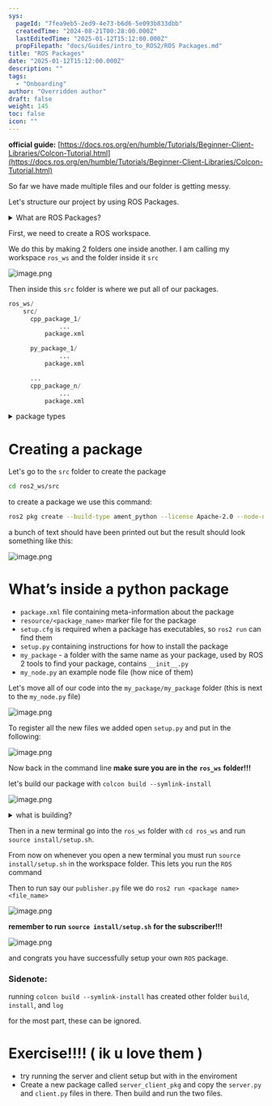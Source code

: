 ```yaml
---
sys:
  pageId: "7fea9eb5-2ed9-4e73-b6d6-5e093b833dbb"
  createdTime: "2024-08-21T00:28:00.000Z"
  lastEditedTime: "2025-01-12T15:12:00.000Z"
  propFilepath: "docs/Guides/intro_to_ROS2/ROS Packages.md"
title: "ROS Packages"
date: "2025-01-12T15:12:00.000Z"
description: ""
tags:
  - "Onboarding"
author: "Overridden author"
draft: false
weight: 145
toc: false
icon: ""
---
```


**official guide:** [https://docs.ros.org/en/humble/Tutorials/Beginner-Client-Libraries/Colcon-Tutorial.html](https://docs.ros.org/en/humble/Tutorials/Beginner-Client-Libraries/Colcon-Tutorial.html)

So far we have made multiple files and our folder is getting messy.

Let's structure our project by using ROS Packages.

<details>

<summary>What are ROS Packages?</summary>

ROS Packages are, as the name implies, packages of code that are highly sharable between ROS developers.

They consist of a folder, `package.xml` file, and source code

```python
      cpp_package_1/
		      ... imagine much code files here ..
          package.xml
```

</details>

First, we need to create a ROS workspace.

We do this by making 2 folders one inside another. I am calling my workspace `ros_ws` and the folder inside it `src`

![image.png](https://prod-files-secure.s3.us-west-2.amazonaws.com/d518164a-d88e-44d1-a4ee-3adb3bd8bce0/70706947-fd18-4537-a67b-e12946812d31/image.png?X-Amz-Algorithm=AWS4-HMAC-SHA256&X-Amz-Content-Sha256=UNSIGNED-PAYLOAD&X-Amz-Credential=ASIAZI2LB466WUN63DNI%2F20250427%2Fus-west-2%2Fs3%2Faws4_request&X-Amz-Date=20250427T140526Z&X-Amz-Expires=3600&X-Amz-Security-Token=IQoJb3JpZ2luX2VjEMP%2F%2F%2F%2F%2F%2F%2F%2F%2F%2FwEaCXVzLXdlc3QtMiJHMEUCIQC6%2FKz1pUz0YHxYtYWCcN7epJiPNd5qiI2NRKqWLNenigIgE89OQmGWrc8xLQpTvzL3cQ4lYBJRM4ZdS3l7UdV2DdYq%2FwMIXBAAGgw2Mzc0MjMxODM4MDUiDHQuG1bHRI2KE0%2BHdSrcAyCx4xyFloKc87kBrSjopvVmdw86GM5RlBOUtxLZLKRN%2FwxEXWHQqirn%2FBtZPL3IGHRzozy4BsRDSibSjKjJ7bMuehaNnChckB1bDMr7gIcI3XThCSPz0Ds6Nhoil8FKjalRnar1qdjoo32vTPbMHEDhZWCJ4IKubZycglkouKojSIurevazylVg0kEhOFUn3LTrK%2FgdXy2qRR3WzzjZCMqaO1rbsAr9YJeImoJlmZtYgJQ%2BdmZKAzkVqLwYBmGHQT5MfwUC531RX3mYz4VhfOGPUhdAyWC26L2eWApOJSmbndFIBtBfvHJnGjDxbxp6kMPSPjp0IzipMbnj7SOA0IR4IStOIqky1MBPQQEoc4i%2BwuYvHT22ih6KEDxuz3PpKiQOBeIShcaWx0zRmwTGjrMOilD60NbNUNi6azqKQwam6fIlAESfY3KG2QmU8ZVNm8wWagjRaKLX2eEW3DJnjH%2BYjiHyvQmjWyzZWoIRVTVmhstz3MoI1kKQlpeNf5raifTl63p1%2FFTh5uBhf5Di7xvvqGwZWsMnxbna4g40ZGlIyAnFNpVESUSl4suTI6LQFKZ8ZxWfrhT6j6sj1XRcJO8GkwvGDelVTHImtWx88lGmyaocqt%2BLB43YQkjVMK2MuMAGOqUBpebYjYkYJR4fGpfPUQKNYqKgrtRXcd5AUht%2B69SkCQIIcpTFhCxUFZKDnE0njGf64a0sk8LthDPj1dpwxK6F5eneHhvuJFyigkZGOUOofJ%2F3lQYfKr1mAwoiLcI%2BBnywH%2BQJfLsmIdZ%2Fa%2FNrTbyIOTgxU%2FyViX%2BClmNcWWGwoeehbvxDuTJENOdvDrBM%2BUgXCGEoPGny8f2jujIQg3KcJyI1gnZp&X-Amz-Signature=45a60fa914681dd92b1a06fdc8b9e166962907ee97888e522a4085c68a8f7dc1&X-Amz-SignedHeaders=host&x-id=GetObject)

Then inside this `src` folder is where we put all of our packages.

```python
ros_ws/
    src/
      cpp_package_1/
		      ...
          package.xml

      py_package_1/
		      ...
          package.xml

      ...
      cpp_package_n/
		      ...
          package.xml

```

<details>

<summary>package types</summary>

packages can be either `C++` or python.

the intern file structure is different for each but for this guide we will stick to creating python packages

</details>

# Creating a package

Let's go to the `src` folder to create the package

```bash
cd ros2_ws/src
```

to create a package we use this command:

```bash
ros2 pkg create --build-type ament_python --license Apache-2.0 --node-name my_node my_package
```

a bunch of text should have been printed out but the result should look something like this:

![image.png](https://prod-files-secure.s3.us-west-2.amazonaws.com/d518164a-d88e-44d1-a4ee-3adb3bd8bce0/e6cf1e3f-8512-4a3e-b131-079f800bf3e8/image.png?X-Amz-Algorithm=AWS4-HMAC-SHA256&X-Amz-Content-Sha256=UNSIGNED-PAYLOAD&X-Amz-Credential=ASIAZI2LB466WUN63DNI%2F20250427%2Fus-west-2%2Fs3%2Faws4_request&X-Amz-Date=20250427T140526Z&X-Amz-Expires=3600&X-Amz-Security-Token=IQoJb3JpZ2luX2VjEMP%2F%2F%2F%2F%2F%2F%2F%2F%2F%2FwEaCXVzLXdlc3QtMiJHMEUCIQC6%2FKz1pUz0YHxYtYWCcN7epJiPNd5qiI2NRKqWLNenigIgE89OQmGWrc8xLQpTvzL3cQ4lYBJRM4ZdS3l7UdV2DdYq%2FwMIXBAAGgw2Mzc0MjMxODM4MDUiDHQuG1bHRI2KE0%2BHdSrcAyCx4xyFloKc87kBrSjopvVmdw86GM5RlBOUtxLZLKRN%2FwxEXWHQqirn%2FBtZPL3IGHRzozy4BsRDSibSjKjJ7bMuehaNnChckB1bDMr7gIcI3XThCSPz0Ds6Nhoil8FKjalRnar1qdjoo32vTPbMHEDhZWCJ4IKubZycglkouKojSIurevazylVg0kEhOFUn3LTrK%2FgdXy2qRR3WzzjZCMqaO1rbsAr9YJeImoJlmZtYgJQ%2BdmZKAzkVqLwYBmGHQT5MfwUC531RX3mYz4VhfOGPUhdAyWC26L2eWApOJSmbndFIBtBfvHJnGjDxbxp6kMPSPjp0IzipMbnj7SOA0IR4IStOIqky1MBPQQEoc4i%2BwuYvHT22ih6KEDxuz3PpKiQOBeIShcaWx0zRmwTGjrMOilD60NbNUNi6azqKQwam6fIlAESfY3KG2QmU8ZVNm8wWagjRaKLX2eEW3DJnjH%2BYjiHyvQmjWyzZWoIRVTVmhstz3MoI1kKQlpeNf5raifTl63p1%2FFTh5uBhf5Di7xvvqGwZWsMnxbna4g40ZGlIyAnFNpVESUSl4suTI6LQFKZ8ZxWfrhT6j6sj1XRcJO8GkwvGDelVTHImtWx88lGmyaocqt%2BLB43YQkjVMK2MuMAGOqUBpebYjYkYJR4fGpfPUQKNYqKgrtRXcd5AUht%2B69SkCQIIcpTFhCxUFZKDnE0njGf64a0sk8LthDPj1dpwxK6F5eneHhvuJFyigkZGOUOofJ%2F3lQYfKr1mAwoiLcI%2BBnywH%2BQJfLsmIdZ%2Fa%2FNrTbyIOTgxU%2FyViX%2BClmNcWWGwoeehbvxDuTJENOdvDrBM%2BUgXCGEoPGny8f2jujIQg3KcJyI1gnZp&X-Amz-Signature=b76abc2f698c15e648e44d0ba493f87316d5a85a5bf93d7bb5c1547f9486f514&X-Amz-SignedHeaders=host&x-id=GetObject)

# What’s inside a python package

- `package.xml` file containing meta-information about the package
- `resource/<package_name>` marker file for the package
- `setup.cfg` is required when a package has executables, so `ros2 run` can find them
- `setup.py` containing instructions for how to install the package
- `my_package` - a folder with the same name as your package, used by ROS 2 tools to find your package, contains `__init__.py`
- `my_node.py` an example node file (how nice of them)

Let's move all of our code into the `my_package/my_package` folder (this is next to the `my_node.py` file)

![image.png](https://prod-files-secure.s3.us-west-2.amazonaws.com/d518164a-d88e-44d1-a4ee-3adb3bd8bce0/9ce58f11-0da9-4d3e-b86d-506a9685d378/image.png?X-Amz-Algorithm=AWS4-HMAC-SHA256&X-Amz-Content-Sha256=UNSIGNED-PAYLOAD&X-Amz-Credential=ASIAZI2LB466WUN63DNI%2F20250427%2Fus-west-2%2Fs3%2Faws4_request&X-Amz-Date=20250427T140526Z&X-Amz-Expires=3600&X-Amz-Security-Token=IQoJb3JpZ2luX2VjEMP%2F%2F%2F%2F%2F%2F%2F%2F%2F%2FwEaCXVzLXdlc3QtMiJHMEUCIQC6%2FKz1pUz0YHxYtYWCcN7epJiPNd5qiI2NRKqWLNenigIgE89OQmGWrc8xLQpTvzL3cQ4lYBJRM4ZdS3l7UdV2DdYq%2FwMIXBAAGgw2Mzc0MjMxODM4MDUiDHQuG1bHRI2KE0%2BHdSrcAyCx4xyFloKc87kBrSjopvVmdw86GM5RlBOUtxLZLKRN%2FwxEXWHQqirn%2FBtZPL3IGHRzozy4BsRDSibSjKjJ7bMuehaNnChckB1bDMr7gIcI3XThCSPz0Ds6Nhoil8FKjalRnar1qdjoo32vTPbMHEDhZWCJ4IKubZycglkouKojSIurevazylVg0kEhOFUn3LTrK%2FgdXy2qRR3WzzjZCMqaO1rbsAr9YJeImoJlmZtYgJQ%2BdmZKAzkVqLwYBmGHQT5MfwUC531RX3mYz4VhfOGPUhdAyWC26L2eWApOJSmbndFIBtBfvHJnGjDxbxp6kMPSPjp0IzipMbnj7SOA0IR4IStOIqky1MBPQQEoc4i%2BwuYvHT22ih6KEDxuz3PpKiQOBeIShcaWx0zRmwTGjrMOilD60NbNUNi6azqKQwam6fIlAESfY3KG2QmU8ZVNm8wWagjRaKLX2eEW3DJnjH%2BYjiHyvQmjWyzZWoIRVTVmhstz3MoI1kKQlpeNf5raifTl63p1%2FFTh5uBhf5Di7xvvqGwZWsMnxbna4g40ZGlIyAnFNpVESUSl4suTI6LQFKZ8ZxWfrhT6j6sj1XRcJO8GkwvGDelVTHImtWx88lGmyaocqt%2BLB43YQkjVMK2MuMAGOqUBpebYjYkYJR4fGpfPUQKNYqKgrtRXcd5AUht%2B69SkCQIIcpTFhCxUFZKDnE0njGf64a0sk8LthDPj1dpwxK6F5eneHhvuJFyigkZGOUOofJ%2F3lQYfKr1mAwoiLcI%2BBnywH%2BQJfLsmIdZ%2Fa%2FNrTbyIOTgxU%2FyViX%2BClmNcWWGwoeehbvxDuTJENOdvDrBM%2BUgXCGEoPGny8f2jujIQg3KcJyI1gnZp&X-Amz-Signature=0c7d2d365b7506b5f6b69055aa079b2aec3925929586447e47fe6f8e8a688c5f&X-Amz-SignedHeaders=host&x-id=GetObject)

To register all the new files we added open `setup.py` and put in the following:

![image.png](https://prod-files-secure.s3.us-west-2.amazonaws.com/d518164a-d88e-44d1-a4ee-3adb3bd8bce0/1cd7c262-4cae-4496-9d75-c178537d24a2/image.png?X-Amz-Algorithm=AWS4-HMAC-SHA256&X-Amz-Content-Sha256=UNSIGNED-PAYLOAD&X-Amz-Credential=ASIAZI2LB466WUN63DNI%2F20250427%2Fus-west-2%2Fs3%2Faws4_request&X-Amz-Date=20250427T140526Z&X-Amz-Expires=3600&X-Amz-Security-Token=IQoJb3JpZ2luX2VjEMP%2F%2F%2F%2F%2F%2F%2F%2F%2F%2FwEaCXVzLXdlc3QtMiJHMEUCIQC6%2FKz1pUz0YHxYtYWCcN7epJiPNd5qiI2NRKqWLNenigIgE89OQmGWrc8xLQpTvzL3cQ4lYBJRM4ZdS3l7UdV2DdYq%2FwMIXBAAGgw2Mzc0MjMxODM4MDUiDHQuG1bHRI2KE0%2BHdSrcAyCx4xyFloKc87kBrSjopvVmdw86GM5RlBOUtxLZLKRN%2FwxEXWHQqirn%2FBtZPL3IGHRzozy4BsRDSibSjKjJ7bMuehaNnChckB1bDMr7gIcI3XThCSPz0Ds6Nhoil8FKjalRnar1qdjoo32vTPbMHEDhZWCJ4IKubZycglkouKojSIurevazylVg0kEhOFUn3LTrK%2FgdXy2qRR3WzzjZCMqaO1rbsAr9YJeImoJlmZtYgJQ%2BdmZKAzkVqLwYBmGHQT5MfwUC531RX3mYz4VhfOGPUhdAyWC26L2eWApOJSmbndFIBtBfvHJnGjDxbxp6kMPSPjp0IzipMbnj7SOA0IR4IStOIqky1MBPQQEoc4i%2BwuYvHT22ih6KEDxuz3PpKiQOBeIShcaWx0zRmwTGjrMOilD60NbNUNi6azqKQwam6fIlAESfY3KG2QmU8ZVNm8wWagjRaKLX2eEW3DJnjH%2BYjiHyvQmjWyzZWoIRVTVmhstz3MoI1kKQlpeNf5raifTl63p1%2FFTh5uBhf5Di7xvvqGwZWsMnxbna4g40ZGlIyAnFNpVESUSl4suTI6LQFKZ8ZxWfrhT6j6sj1XRcJO8GkwvGDelVTHImtWx88lGmyaocqt%2BLB43YQkjVMK2MuMAGOqUBpebYjYkYJR4fGpfPUQKNYqKgrtRXcd5AUht%2B69SkCQIIcpTFhCxUFZKDnE0njGf64a0sk8LthDPj1dpwxK6F5eneHhvuJFyigkZGOUOofJ%2F3lQYfKr1mAwoiLcI%2BBnywH%2BQJfLsmIdZ%2Fa%2FNrTbyIOTgxU%2FyViX%2BClmNcWWGwoeehbvxDuTJENOdvDrBM%2BUgXCGEoPGny8f2jujIQg3KcJyI1gnZp&X-Amz-Signature=71ecfc8954820a0ad11a0f26a8d4f6e6024ded021a241136efa225f923b0d26a&X-Amz-SignedHeaders=host&x-id=GetObject)

Now back in the command line **make sure you are in the** **`ros_ws`** **folder!!!**

let's build our package with `colcon build --symlink-install`

![image.png](https://prod-files-secure.s3.us-west-2.amazonaws.com/d518164a-d88e-44d1-a4ee-3adb3bd8bce0/2f2a0d27-b173-48fd-b189-5f5c0ce65619/image.png?X-Amz-Algorithm=AWS4-HMAC-SHA256&X-Amz-Content-Sha256=UNSIGNED-PAYLOAD&X-Amz-Credential=ASIAZI2LB466WUN63DNI%2F20250427%2Fus-west-2%2Fs3%2Faws4_request&X-Amz-Date=20250427T140526Z&X-Amz-Expires=3600&X-Amz-Security-Token=IQoJb3JpZ2luX2VjEMP%2F%2F%2F%2F%2F%2F%2F%2F%2F%2FwEaCXVzLXdlc3QtMiJHMEUCIQC6%2FKz1pUz0YHxYtYWCcN7epJiPNd5qiI2NRKqWLNenigIgE89OQmGWrc8xLQpTvzL3cQ4lYBJRM4ZdS3l7UdV2DdYq%2FwMIXBAAGgw2Mzc0MjMxODM4MDUiDHQuG1bHRI2KE0%2BHdSrcAyCx4xyFloKc87kBrSjopvVmdw86GM5RlBOUtxLZLKRN%2FwxEXWHQqirn%2FBtZPL3IGHRzozy4BsRDSibSjKjJ7bMuehaNnChckB1bDMr7gIcI3XThCSPz0Ds6Nhoil8FKjalRnar1qdjoo32vTPbMHEDhZWCJ4IKubZycglkouKojSIurevazylVg0kEhOFUn3LTrK%2FgdXy2qRR3WzzjZCMqaO1rbsAr9YJeImoJlmZtYgJQ%2BdmZKAzkVqLwYBmGHQT5MfwUC531RX3mYz4VhfOGPUhdAyWC26L2eWApOJSmbndFIBtBfvHJnGjDxbxp6kMPSPjp0IzipMbnj7SOA0IR4IStOIqky1MBPQQEoc4i%2BwuYvHT22ih6KEDxuz3PpKiQOBeIShcaWx0zRmwTGjrMOilD60NbNUNi6azqKQwam6fIlAESfY3KG2QmU8ZVNm8wWagjRaKLX2eEW3DJnjH%2BYjiHyvQmjWyzZWoIRVTVmhstz3MoI1kKQlpeNf5raifTl63p1%2FFTh5uBhf5Di7xvvqGwZWsMnxbna4g40ZGlIyAnFNpVESUSl4suTI6LQFKZ8ZxWfrhT6j6sj1XRcJO8GkwvGDelVTHImtWx88lGmyaocqt%2BLB43YQkjVMK2MuMAGOqUBpebYjYkYJR4fGpfPUQKNYqKgrtRXcd5AUht%2B69SkCQIIcpTFhCxUFZKDnE0njGf64a0sk8LthDPj1dpwxK6F5eneHhvuJFyigkZGOUOofJ%2F3lQYfKr1mAwoiLcI%2BBnywH%2BQJfLsmIdZ%2Fa%2FNrTbyIOTgxU%2FyViX%2BClmNcWWGwoeehbvxDuTJENOdvDrBM%2BUgXCGEoPGny8f2jujIQg3KcJyI1gnZp&X-Amz-Signature=697f4fbe40b7d548fa9814bc59e6fe54533bf8aeb41b53b3d7e0d69da38edd9e&X-Amz-SignedHeaders=host&x-id=GetObject)

<details>

<summary>what is building?</summary>

if you are a CS major at Rose-Hulman you will learn the answer to this in CSSE132

but TLDR; is it combines all the code files into one program that can be run easily 

</details>

Then in a new terminal go into the `ros_ws` folder with `cd ros_ws` and run `source install/setup.sh`. 

From now on whenever you open a new terminal you must run `source install/setup.sh` in the workspace folder. This lets you run the `ROS` command

Then to run say our `publisher.py` file we do `ros2 run <package name> <file_name>`

![image.png](https://prod-files-secure.s3.us-west-2.amazonaws.com/d518164a-d88e-44d1-a4ee-3adb3bd8bce0/4f4b1219-3a44-4632-aa0a-ce3471699f59/image.png?X-Amz-Algorithm=AWS4-HMAC-SHA256&X-Amz-Content-Sha256=UNSIGNED-PAYLOAD&X-Amz-Credential=ASIAZI2LB466WUN63DNI%2F20250427%2Fus-west-2%2Fs3%2Faws4_request&X-Amz-Date=20250427T140526Z&X-Amz-Expires=3600&X-Amz-Security-Token=IQoJb3JpZ2luX2VjEMP%2F%2F%2F%2F%2F%2F%2F%2F%2F%2FwEaCXVzLXdlc3QtMiJHMEUCIQC6%2FKz1pUz0YHxYtYWCcN7epJiPNd5qiI2NRKqWLNenigIgE89OQmGWrc8xLQpTvzL3cQ4lYBJRM4ZdS3l7UdV2DdYq%2FwMIXBAAGgw2Mzc0MjMxODM4MDUiDHQuG1bHRI2KE0%2BHdSrcAyCx4xyFloKc87kBrSjopvVmdw86GM5RlBOUtxLZLKRN%2FwxEXWHQqirn%2FBtZPL3IGHRzozy4BsRDSibSjKjJ7bMuehaNnChckB1bDMr7gIcI3XThCSPz0Ds6Nhoil8FKjalRnar1qdjoo32vTPbMHEDhZWCJ4IKubZycglkouKojSIurevazylVg0kEhOFUn3LTrK%2FgdXy2qRR3WzzjZCMqaO1rbsAr9YJeImoJlmZtYgJQ%2BdmZKAzkVqLwYBmGHQT5MfwUC531RX3mYz4VhfOGPUhdAyWC26L2eWApOJSmbndFIBtBfvHJnGjDxbxp6kMPSPjp0IzipMbnj7SOA0IR4IStOIqky1MBPQQEoc4i%2BwuYvHT22ih6KEDxuz3PpKiQOBeIShcaWx0zRmwTGjrMOilD60NbNUNi6azqKQwam6fIlAESfY3KG2QmU8ZVNm8wWagjRaKLX2eEW3DJnjH%2BYjiHyvQmjWyzZWoIRVTVmhstz3MoI1kKQlpeNf5raifTl63p1%2FFTh5uBhf5Di7xvvqGwZWsMnxbna4g40ZGlIyAnFNpVESUSl4suTI6LQFKZ8ZxWfrhT6j6sj1XRcJO8GkwvGDelVTHImtWx88lGmyaocqt%2BLB43YQkjVMK2MuMAGOqUBpebYjYkYJR4fGpfPUQKNYqKgrtRXcd5AUht%2B69SkCQIIcpTFhCxUFZKDnE0njGf64a0sk8LthDPj1dpwxK6F5eneHhvuJFyigkZGOUOofJ%2F3lQYfKr1mAwoiLcI%2BBnywH%2BQJfLsmIdZ%2Fa%2FNrTbyIOTgxU%2FyViX%2BClmNcWWGwoeehbvxDuTJENOdvDrBM%2BUgXCGEoPGny8f2jujIQg3KcJyI1gnZp&X-Amz-Signature=2c751dc3875f021dae50b5f983f20c8467edfde1df4ddc0ed62a8ce86fbad9e5&X-Amz-SignedHeaders=host&x-id=GetObject)

**remember to run** **`source install/setup.sh`** **for the subscriber!!!**

![image.png](https://prod-files-secure.s3.us-west-2.amazonaws.com/d518164a-d88e-44d1-a4ee-3adb3bd8bce0/02121119-dad4-49ec-8356-c956108b4243/image.png?X-Amz-Algorithm=AWS4-HMAC-SHA256&X-Amz-Content-Sha256=UNSIGNED-PAYLOAD&X-Amz-Credential=ASIAZI2LB466WUN63DNI%2F20250427%2Fus-west-2%2Fs3%2Faws4_request&X-Amz-Date=20250427T140526Z&X-Amz-Expires=3600&X-Amz-Security-Token=IQoJb3JpZ2luX2VjEMP%2F%2F%2F%2F%2F%2F%2F%2F%2F%2FwEaCXVzLXdlc3QtMiJHMEUCIQC6%2FKz1pUz0YHxYtYWCcN7epJiPNd5qiI2NRKqWLNenigIgE89OQmGWrc8xLQpTvzL3cQ4lYBJRM4ZdS3l7UdV2DdYq%2FwMIXBAAGgw2Mzc0MjMxODM4MDUiDHQuG1bHRI2KE0%2BHdSrcAyCx4xyFloKc87kBrSjopvVmdw86GM5RlBOUtxLZLKRN%2FwxEXWHQqirn%2FBtZPL3IGHRzozy4BsRDSibSjKjJ7bMuehaNnChckB1bDMr7gIcI3XThCSPz0Ds6Nhoil8FKjalRnar1qdjoo32vTPbMHEDhZWCJ4IKubZycglkouKojSIurevazylVg0kEhOFUn3LTrK%2FgdXy2qRR3WzzjZCMqaO1rbsAr9YJeImoJlmZtYgJQ%2BdmZKAzkVqLwYBmGHQT5MfwUC531RX3mYz4VhfOGPUhdAyWC26L2eWApOJSmbndFIBtBfvHJnGjDxbxp6kMPSPjp0IzipMbnj7SOA0IR4IStOIqky1MBPQQEoc4i%2BwuYvHT22ih6KEDxuz3PpKiQOBeIShcaWx0zRmwTGjrMOilD60NbNUNi6azqKQwam6fIlAESfY3KG2QmU8ZVNm8wWagjRaKLX2eEW3DJnjH%2BYjiHyvQmjWyzZWoIRVTVmhstz3MoI1kKQlpeNf5raifTl63p1%2FFTh5uBhf5Di7xvvqGwZWsMnxbna4g40ZGlIyAnFNpVESUSl4suTI6LQFKZ8ZxWfrhT6j6sj1XRcJO8GkwvGDelVTHImtWx88lGmyaocqt%2BLB43YQkjVMK2MuMAGOqUBpebYjYkYJR4fGpfPUQKNYqKgrtRXcd5AUht%2B69SkCQIIcpTFhCxUFZKDnE0njGf64a0sk8LthDPj1dpwxK6F5eneHhvuJFyigkZGOUOofJ%2F3lQYfKr1mAwoiLcI%2BBnywH%2BQJfLsmIdZ%2Fa%2FNrTbyIOTgxU%2FyViX%2BClmNcWWGwoeehbvxDuTJENOdvDrBM%2BUgXCGEoPGny8f2jujIQg3KcJyI1gnZp&X-Amz-Signature=7a8d2f73e6447bfb76c2f5f983b0e0c60f95714922ce138e03a8f0744a32a7fe&X-Amz-SignedHeaders=host&x-id=GetObject)

and congrats you have successfully setup your own `ROS` package.

### Sidenote:

running `colcon build --symlink-install` has created other folder `build`, `install`, and `log`

for the most part, these can be ignored.

# Exercise!!!! ( ik u love them )

- try running the server and client setup but with in the enviroment
- Create a new package called `server_client_pkg` and copy the `server.py` and `client.py` files in there. Then build and run the two files.
